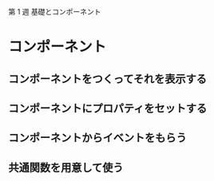 第 1 週 基礎とコンポーネント

# コンポーネント

## コンポーネントをつくってそれを表示する

## コンポーネントにプロパティをセットする

## コンポーネントからイベントをもらう

## 共通関数を用意して使う
